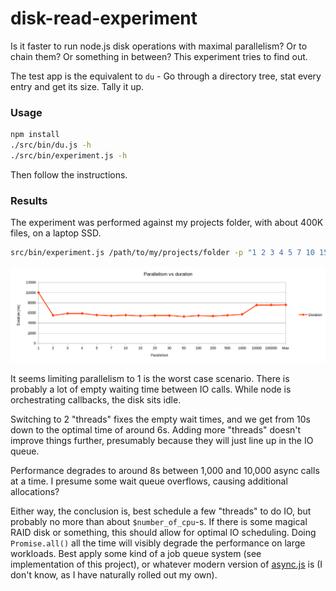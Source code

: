 # disk-read-experiment

Is it faster to run node.js disk operations with maximal parallelism? Or to chain them? Or something in between? This experiment tries to find out.

The test app is the equivalent to `du` - Go through a directory tree, stat every entry and get its size. Tally it up.

### Usage

```bash
npm install
./src/bin/du.js -h
./src/bin/experiment.js -h
``` 

Then follow the instructions.

### Results

The experiment was performed against my projects folder, with about 400K files, on a laptop SSD.

```bash
src/bin/experiment.js /path/to/my/projects/folder -p "1 2 3 4 5 7 10 15 20 30 50 100 200 500 1000 10000 100000 0"
```

![Chart](misc/chart.png)

It seems limiting parallelism to 1 is the worst case scenario. There is probably a lot of empty waiting time between IO calls. While node is orchestrating callbacks, the disk sits idle.

Switching to 2 "threads" fixes the empty wait times, and we get from 10s down to the optimal time of around 6s. Adding more "threads" doesn't improve things further, presumably because they will just line up in the IO queue.

Performance degrades to around 8s between 1,000 and 10,000 async calls at a time. I presume some wait queue overflows, causing additional allocations?

Either way, the conclusion is, best schedule a few "threads" to do IO, but probably no more than about `$number_of_cpu`-s. If there is some magical RAID disk or something, this should allow for optimal IO scheduling. Doing `Promise.all()` all the time will visibly degrade the performance on large workloads. Best apply some kind of a job queue system (see implementation of this project), or whatever modern version of [async.js](https://www.npmjs.com/package/async) is (I don't know, as I have naturally rolled out my own).
